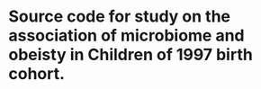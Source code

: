 # Source code for study on the association of microbiome and obeisty in Children of 1997 birth cohort.
